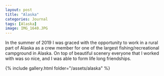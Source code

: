 ```yaml
---
layout: post
title: "Alaska"
categories: Journal
tags: [Alaska]
image: IMG_1640.JPG
---
```


In the summer of 2019 I was graced with the opportunity to work in a rural part of Alaska as a crew member for one of the largest fishing/recreational campground in Alaska. On top of beautiful scenery everyone that I worked with was so nice, and I was able to form life long friendships.


{% include gallery.html folder="/assets/alaska" %}
